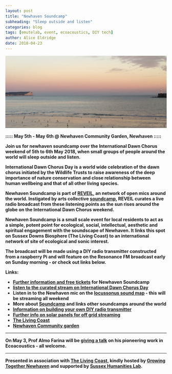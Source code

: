 ```yaml
---
layout: post
title: "Newhaven Soundcamp"
subheading: "Sleep outside and listen"
categories: blog
tags: [emutelab, event, ecoacoustics, DIY tech]
author: Alice Eldridge
date: 2018-04-23
---
```


![soundcamp](/img/westbeach.jpg)

<b> :::::  May 5th - May 6th @ Newhaven Community Garden, Newhaven :::::   <b>


Join us for newhaven soundcamp over the International Dawn Chorus weekend of 5th to 6th May 2018, when small groups of people around the world will sleep outside and listen.

International Dawn Chorus Day is a world wide celebration of the dawn chorus initiated by the Wildlife Trusts to raise awareness of the deep importance of nature conservation and close relationship between human wellbeing and that of all other living species.

Newhaven Soundcamp is part of [REVEIL](http://soundtent.org/soundcamp_reveil.html), an network of open mics around the world. Instigated by arts collective [soundcamp](http://soundtent.org/soundcamp_about.html), REVEIL curates a live radio broadcast from these listening points as the sun rises around the globe on the International Dawn Chorus weekend.

Newhaven Soundcamp is a small scale event for local residents to act as a simple, potent point for ecological, social, intellectual, aesthetic and spiritual engagement with the soundscape of Newhaven. It links this spot on Sussex Downs Biosphere (The Living Coast) to an international network of site of ecological and sonic interest.

The broadcast will be made using a DIY radio transmitter constructed from a raspberry Pi and will feature on the Resonance FM broadcast early on Sunday morning - or check out links below.

<b>Links:</b>

- [Further information and free tickets](https://www.eventbrite.co.uk/e/soundcamp-newhaven-tickets-45174650596) for Newhaven Soundcamp
- [listen to the curated stream on International Dawn Chorus Day](http://soundtent.org/soundcamp_listen.html)
- Listen in to the Newhaven mic on the [locussonus sound map](http://locusonus.org/soundmap/051/) - this will be streaming all weekend
- More about [Soundcamp](soundtent.org) and links other soundcamps around the world
- [Information on building your own DIY radio transmitter](https://paper.dropbox.com/doc/Streaming-Workshop-Brighton-Digital-Festival-Onca-Gallery-12-10-17-0SoIwneySy7FLeixfsveP)
- [Further info on solar panels for off grid streaming](https://paper.dropbox.com/doc/Solar-power-for-off-grid-streaming-JF9LIMXwqMeH19twsrX3U)
- [The Living Coast](https://www.thelivingcoast.org.uk)
- [Newhaven Community garden](http://growingtogethernewhaven.org/)



----
On May 3, Prof Almo Farina will be [giving a talk](http://www.emutelab.org/blog/almoFarina) on his pioneering work in Ecoacoustics - all welcome.


----
Presented in association with [The Living Coast](https://www.thelivingcoast.org.uk/), kindly hosted by [Growing Together Newhaven](http://growingtogethernewhaven.org/) and supported by [Sussex Humanities Lab](http://www.sussex.ac.uk/shl/).
